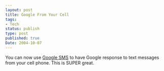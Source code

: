 ```yaml
---
layout: post
title: Google From Your Cell
tags:
- Tech
status: publish
type: post
published: true
Date: 2004-10-07
---
```

You can now use [Google <span class="caps">SMS</span>](http://www.google.com/sms/index.html) to have Google response to text messages from your cell phone.  This is <span class="caps">SUPER</span> great.
